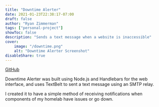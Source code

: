 ```yaml
---
title: "Downtime Alerter"
date: 2021-01-23T22:38:17-07:00
draft: false
author: "Ryan Zimmerman"
tags: ["personal-project"]
showToc: false
description: "Sends a text message when a website is inaccessible"
cover:
    image: "/downtime.png"
    alt: "Downtime Alerter Screenshot"
disableShare: true
---
```

[GitHub](https://github.com/zimmerry/downtime-alerter)

Downtime Alerter was built using Node.js and Handlebars for the web interface,
and uses TextBelt to sent a text message using an SMTP relay.

I created it to have a simple method of receiving notifications when components
of my homelab have issues or go down.